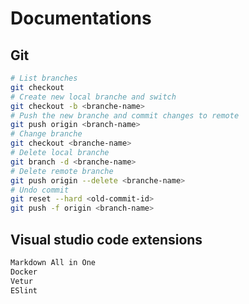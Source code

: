 # Documentations

## Git

```bash
# List branches
git checkout
# Create new local branche and switch
git checkout -b <branche-name>
# Push the new branche and commit changes to remote
git push origin <branch-name>
# Change branche
git checkout <branche-name>
# Delete local branche
git branch -d <branche-name>
# Delete remote branche
git push origin --delete <branche-name>
# Undo commit
git reset --hard <old-commit-id>
git push -f origin <branch-name>
```

## Visual studio code extensions

```txt
Markdown All in One
Docker
Vetur
ESlint
```
